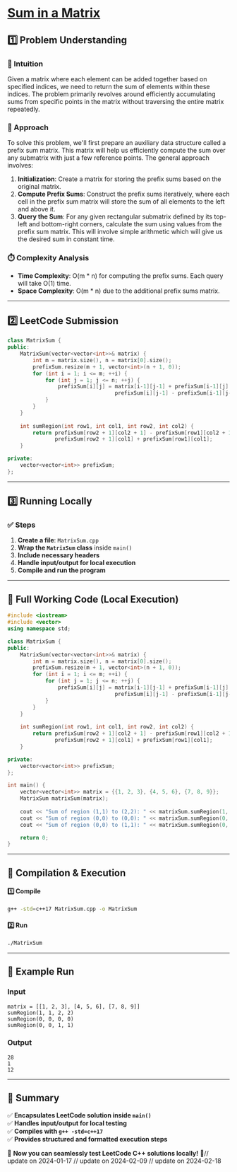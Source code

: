 # **[Sum in a Matrix](https://leetcode.com/problems/sum-in-a-matrix/description/)**  

## **1️⃣ Problem Understanding**  
### **📌 Intuition**  
Given a matrix where each element can be added together based on specified indices, we need to return the sum of elements within these indices. The problem primarily revolves around efficiently accumulating sums from specific points in the matrix without traversing the entire matrix repeatedly.

### **🚀 Approach**  
To solve this problem, we'll first prepare an auxiliary data structure called a prefix sum matrix. This matrix will help us efficiently compute the sum over any submatrix with just a few reference points. The general approach involves:

1. **Initialization**: Create a matrix for storing the prefix sums based on the original matrix.
2. **Compute Prefix Sums**: Construct the prefix sums iteratively, where each cell in the prefix sum matrix will store the sum of all elements to the left and above it.
3. **Query the Sum**: For any given rectangular submatrix defined by its top-left and bottom-right corners, calculate the sum using values from the prefix sum matrix. This will involve simple arithmetic which will give us the desired sum in constant time.

### **⏱️ Complexity Analysis**  
- **Time Complexity**: O(m * n) for computing the prefix sums. Each query will take O(1) time.
- **Space Complexity**: O(m * n) due to the additional prefix sums matrix.

---  

## **2️⃣ LeetCode Submission**  
```cpp
class MatrixSum {
public:
    MatrixSum(vector<vector<int>>& matrix) {
        int m = matrix.size(), n = matrix[0].size();
        prefixSum.resize(m + 1, vector<int>(n + 1, 0));
        for (int i = 1; i <= m; ++i) {
            for (int j = 1; j <= n; ++j) {
                prefixSum[i][j] = matrix[i-1][j-1] + prefixSum[i-1][j] + 
                                  prefixSum[i][j-1] - prefixSum[i-1][j-1];
            }
        }
    }
    
    int sumRegion(int row1, int col1, int row2, int col2) {
        return prefixSum[row2 + 1][col2 + 1] - prefixSum[row1][col2 + 1] - 
               prefixSum[row2 + 1][col1] + prefixSum[row1][col1];
    }

private:
    vector<vector<int>> prefixSum;
};
```  

---  

## **3️⃣ Running Locally**  
### **✅ Steps**  
1. **Create a file**: `MatrixSum.cpp`  
2. **Wrap the `MatrixSum` class** inside `main()`  
3. **Include necessary headers**  
4. **Handle input/output for local execution**  
5. **Compile and run the program**  

---  

## **📝 Full Working Code (Local Execution)**  
```cpp
#include <iostream>
#include <vector>
using namespace std;

class MatrixSum {
public:
    MatrixSum(vector<vector<int>>& matrix) {
        int m = matrix.size(), n = matrix[0].size();
        prefixSum.resize(m + 1, vector<int>(n + 1, 0));
        for (int i = 1; i <= m; ++i) {
            for (int j = 1; j <= n; ++j) {
                prefixSum[i][j] = matrix[i-1][j-1] + prefixSum[i-1][j] + 
                                  prefixSum[i][j-1] - prefixSum[i-1][j-1];
            }
        }
    }
    
    int sumRegion(int row1, int col1, int row2, int col2) {
        return prefixSum[row2 + 1][col2 + 1] - prefixSum[row1][col2 + 1] - 
               prefixSum[row2 + 1][col1] + prefixSum[row1][col1];
    }

private:
    vector<vector<int>> prefixSum;
};

int main() {
    vector<vector<int>> matrix = {{1, 2, 3}, {4, 5, 6}, {7, 8, 9}};
    MatrixSum matrixSum(matrix);
    
    cout << "Sum of region (1,1) to (2,2): " << matrixSum.sumRegion(1, 1, 2, 2) << endl; // Expected output: 28
    cout << "Sum of region (0,0) to (0,0): " << matrixSum.sumRegion(0, 0, 0, 0) << endl; // Expected output: 1
    cout << "Sum of region (0,0) to (1,1): " << matrixSum.sumRegion(0, 0, 1, 1) << endl; // Expected output: 12

    return 0;
}  
```  

---  

## **🔧 Compilation & Execution**  
#### **1️⃣ Compile**  
```bash
g++ -std=c++17 MatrixSum.cpp -o MatrixSum
```  

#### **2️⃣ Run**  
```bash
./MatrixSum
```  

---  

## **🎯 Example Run**  
### **Input**  
```
matrix = [[1, 2, 3], [4, 5, 6], [7, 8, 9]]
sumRegion(1, 1, 2, 2)
sumRegion(0, 0, 0, 0)
sumRegion(0, 0, 1, 1)
```  
### **Output**  
```
28
1
12
```  

---  

## **📌 Summary**  
✅ **Encapsulates LeetCode solution inside `main()`**  
✅ **Handles input/output for local testing**  
✅ **Compiles with `g++ -std=c++17`**  
✅ **Provides structured and formatted execution steps**  

🚀 **Now you can seamlessly test LeetCode C++ solutions locally!** 🚀// update on 2024-01-17
// update on 2024-02-09
// update on 2024-02-18
